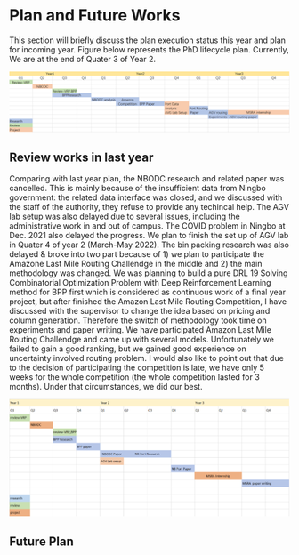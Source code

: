 

Plan and Future Works
======
This section will briefly discuss the plan execution status this year and plan for
incoming year. Figure below represents the PhD lifecycle plan. Currently, We are
at the end of Quater 3 of Year 2.


![Gantt chart for Year 2](../images/plany2.PNG)

## Review works in last year


Comparing with last year plan, the NBODC research and related paper was
cancelled. This is mainly because of the insufficient data from Ningbo
government: the related data interface was closed, and we discussed with the
staff of the authority, they refuse to provide any techincal help. The AGV lab
setup was also delayed due to several issues, including the administrative work
in and out of campus. The COVID problem in Ningbo at Dec. 2021 also delayed the
progress. We plan to finish the set up of AGV lab in Quater 4 of year 2
(March-May 2022). The bin packing research was also delayed & broke into two
part because of 1) we plan to participate the Amazone Last Mile Routing
Challendge in the middle and
2) the main methodology was changed. We was planning to build a pure DRL
19
Solving Combinatorial Optimization Problem with Deep Reinforcement Learning
method for BPP first which is considered as continuous work of a final year project,
but after finished the Amazon Last Mile Routing Competition, I have discussed with
the supervisor to change the idea based on pricing and column generation. Therefore
the switch of methodology took time on experiments and paper writing.
We have participated Amazon Last Mile Routing Challendge and came up with
several models. Unfortunately we failed to gain a good ranking, but we gained good
experience on uncertainty involved routing problem. I would also like to point out
that due to the decision of participating the competition is late, we have only 5 weeks
for the whole competition (the whole competition lasted for 3 months). Under that
circumstances, we did our best.

![Gantt chart for Year  1](../images/plany1.PNG)


## Future Plan





